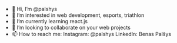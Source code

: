 - 👋 Hi, I’m @palshys
- 👀 I’m interested in web development, esports, triathlon
- 🌱 I’m currently learning react.js
- 💞️ I’m looking to collaborate on your web projects
- 📫 How to reach me:
Instagram: @palshys
LinkedIn: Benas Palšys

<!---
palshys/palshys is a ✨ special ✨ repository because its `README.md` (this file) appears on your GitHub profile.
You can click the Preview link to take a look at your changes.
--->
